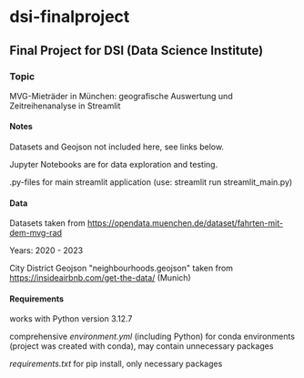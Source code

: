 # dsi-finalproject
## Final Project for DSI (Data Science Institute)

### Topic
MVG-Mieträder in München: geografische Auswertung und Zeitreihenanalyse in Streamlit

#### Notes

Datasets and Geojson not included here, see links below.

Jupyter Notebooks are for data exploration and testing.

.py-files for main streamlit application (use: streamlit run streamlit_main.py)

#### Data

Datasets taken from https://opendata.muenchen.de/dataset/fahrten-mit-dem-mvg-rad

Years: 2020 - 2023

City District Geojson "neighbourhoods.geojson" taken from https://insideairbnb.com/get-the-data/ (Munich)


#### Requirements

works with Python version 3.12.7

comprehensive *environment.yml* (including Python) for conda environments (project was created with conda), may contain unnecessary packages

*requirements.txt* for pip install, only necessary packages